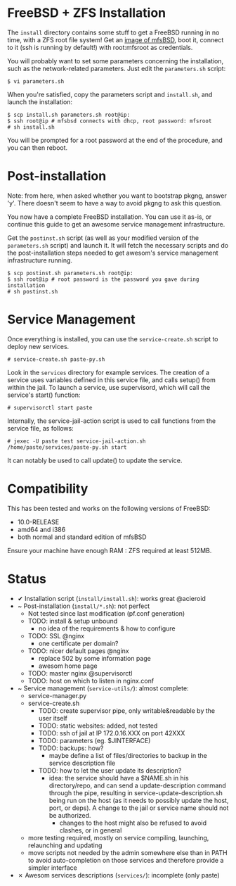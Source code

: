 FreeBSD + ZFS Installation
==========================

The `install` directory contains some stuff to get a FreeBSD running in no
time, with a ZFS root file system! Get an [image of
mfsBSD](http://mfsbsd.vx.sk/files/images/), boot it, connect to it (ssh is
running by default!) with root:mfsroot as credentials.

You will probably want to set some parameters concerning the installation, such
as the network-related parameters. Just edit the ``parameters.sh`` script:

    $ vi parameters.sh


When you're satisfied, copy the parameters script and `install.sh`, and launch
the installation:

    $ scp install.sh parameters.sh root@ip:
    $ ssh root@ip # mfsbsd connects with dhcp, root password: mfsroot
    # sh install.sh

You will be prompted for a root password at the end of the procedure, and you
can then reboot.

Post-installation
=================

Note: from here, when asked whether you want to bootstrap pkgng, answer
'y'. There doesn't seem to have a way to avoid pkgng to ask this question.

You now have a complete FreeBSD installation. You can use it as-is, or continue
this guide to get an awesome service management infrastructure.

Get the `postinst.sh` script (as well as your modified version of the
`parameters.sh` script) and launch it. It will fetch the necessary scripts and
do the post-installation steps needed to get awesom's service management
infrastructure running.

    $ scp postinst.sh parameters.sh root@ip:
    $ ssh root@ip # root password is the password you gave during installation
    # sh postinst.sh

Service Management
==================

Once everything is installed, you can use the `service-create.sh` script to
deploy new services.

    # service-create.sh paste-py.sh

Look in the `services` directory for example services. The creation of a service
uses variables defined in this service file, and calls setup() from within the
jail. To launch a service, use supervisord, which will call the service's
start() function:

    # supervisorctl start paste

Internally, the service-jail-action script is used to call functions from the
service file, as follows:

    # jexec -U paste test service-jail-action.sh /home/paste/services/paste-py.sh start

It can notably be used to call update() to update the service.

Compatibility
=============
This has been tested and works on the following versions of FreeBSD:
  - 10.0-RELEASE
  - amd64 and i386
  - both normal and standard edition of mfsBSD

Ensure your machine have enough RAM : ZFS required at least 512MB.

Status
======

  - ✔ Installation script (`install/install.sh`): works great @acieroid
  - ~ Post-installation (`install/*.sh`): not perfect
    - Not tested since last modification (pf.conf generation)
    - TODO: install & setup unbound
      - no idea of the requirements & how to configure
    - TODO: SSL @nginx
      - one certificate per domain?
    - TODO: nicer default pages @nginx
      - replace 502 by some information page
      - awesom home page
    - TODO: master nginx @supervisorctl
    - TODO: host on which to listen in nginx.conf
  - ~ Service management (`service-utils/`): almost complete:
    - service-manager.py
    - service-create.sh
      - TODO: create supervisor pipe, only writable&readable by the user itself
      - TODO: static websites: added, not tested
      - TODO: ssh of jail at IP 172.0.16.XXX on port 42XXX
      - TODO: parameters (eg. $JINTERFACE)
      - TODO: backups: how?
        - maybe define a list of files/directories to backup in the service
          description file
      - TODO: how to let the user update its description?
        - idea: the service should have a $NAME.sh in  his directory/repo, and
          can send a update-description command through the pipe, resulting in
          service-update-description.sh being run on the host (as it needs to
          possibly update the host, port, or deps). A change to the jail or
          service name should not be authorized.
          - changes to the host might also be refused to avoid clashes, or in
            general
    - more testing required, mostly on service compiling, launching, relaunching
      and updating
    - move scripts not needed by the admin somewhere else than in PATH to avoid
      auto-completion on those services and therefore provide a simpler
      interface
  - ✗ Awesom services descriptions (`services/`): incomplete (only paste)